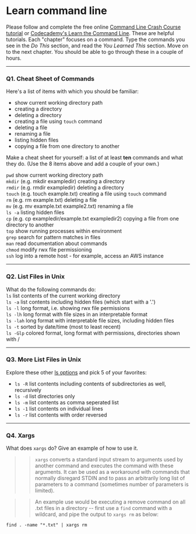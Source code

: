 # Learn command line

Please follow and complete the free online [Command Line Crash Course
tutorial](https://web.archive.org/web/20160708171659/http://cli.learncodethehardway.org/book/) or [Codecademy's Learn the Command Line](https://www.codecademy.com/learn/learn-the-command-line). These are helpful tutorials. Each "chapter" focuses on a command. Type the commands you see in the _Do This_ section, and read the _You Learned This_ section. Move on to the next chapter. You should be able to go through these in a couple of hours.

---

### Q1.  Cheat Sheet of Commands  

Here's a list of items with which you should be familiar:  
* show current working directory path
* creating a directory
* deleting a directory
* creating a file using `touch` command
* deleting a file
* renaming a file
* listing hidden files
* copying a file from one directory to another

Make a cheat sheet for yourself: a list of at least **ten** commands and what they do.  (Use the 8 items above and add a couple of your own.)  

`pwd` show current working directory path  
`mkdir` (e.g. mkdir exampledir) creating a directory  
`rmdir` (e.g. rmdir exampledir) deleting a directory  
`touch` (e.g. touch example.txt) creating a file using `touch` command  
`rm` (e.g. rm example.txt) deleting a file  
`mv` (e.g. mv example.txt example2.txt) renaming a file  
`ls -a` listing hidden files  
`cp` (e.g. cp exampledir/example.txt exampledir2) copying a file from one directory to another  
`top` show running processes within environment  
`grep` search for pattern matches in files  
`man` read documentation about commands  
`chmod` modify rwx file permissioning   
`ssh` log into a remote host - for example, access an AWS instance

---

### Q2.  List Files in Unix   

What do the following commands do:  
`ls` list contents of the current working directory  
`ls -a` list contents including hidden files (which start with a '.')  
`ls -l` long format, i.e. showing rwx file permissions  
`ls -lh` long format with file sizes in an interpretable format  
`ls -lah` long format with interpretable file sizes, including hidden files  
`ls -t` sorted by date/time (most to least recent)   
`ls -Glp` colored format, long format with permissions, directories shown with /    
 
---

### Q3.  More List Files in Unix  

Explore these other [ls options](http://www.techonthenet.com/unix/basic/ls.php) and pick 5 of your favorites:

* `ls -R` list contents including contents of subdirectories as well, recursively
* `ls -d` list directories only
* `ls -m` list contents as comma seperated list
* `ls -1` list contents on individual lines
* `ls -r` list contents with order reversed

---

### Q4.  Xargs   

What does `xargs` do? Give an example of how to use it.

>> `xargs` converts a standard input stream to arguments used by another command and executes the command with these arguments. It can be used as a workaround with commands that normally disregard STDIN and to pass an arbitrarily long list of parameters to a command (sometimes number of parameters is limited).

>> An example use would be executing a remove command on all .txt files in a directory -- first use a `find` command with a wildcard, and pipe the output to `xargs rm` as below:

`find . -name "*.txt" | xargs rm`
 

